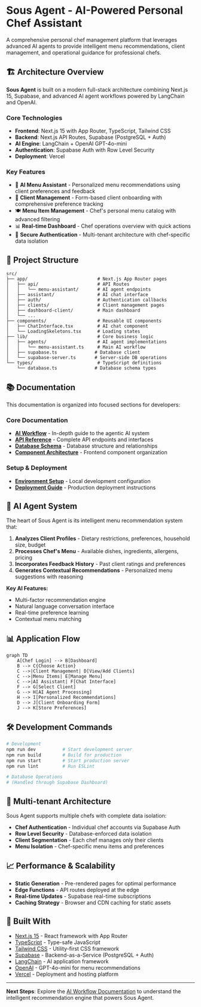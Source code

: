 # Sous Agent - AI-Powered Personal Chef Assistant

A comprehensive personal chef management platform that leverages advanced AI agents to provide intelligent menu recommendations, client management, and operational guidance for professional chefs.

## 🏗️ Architecture Overview

**Sous Agent** is built on a modern full-stack architecture combining Next.js 15, Supabase, and advanced AI agent workflows powered by LangChain and OpenAI.

### Core Technologies
- **Frontend**: Next.js 15 with App Router, TypeScript, Tailwind CSS
- **Backend**: Next.js API Routes, Supabase (PostgreSQL + Auth)
- **AI Engine**: LangChain + OpenAI GPT-4o-mini
- **Authentication**: Supabase Auth with Row Level Security
- **Deployment**: Vercel

### Key Features
- 🤖 **AI Menu Assistant** - Personalized menu recommendations using client preferences and feedback
- 👥 **Client Management** - Form-based client onboarding with comprehensive preference tracking
- 🍽️ **Menu Item Management** - Chef's personal menu catalog with advanced filtering
- 📊 **Real-time Dashboard** - Chef operations overview with quick actions
- 🔐 **Secure Authentication** - Multi-tenant architecture with chef-specific data isolation

## 📁 Project Structure

```
src/
├── app/                          # Next.js App Router pages
│   ├── api/                      # API Routes
│   │   └── menu-assistant/       # AI agent endpoints
│   ├── assistant/                # AI chat interface
│   ├── auth/                     # Authentication callbacks
│   ├── clients/                  # Client management pages
│   ├── dashboard-client/         # Main dashboard
│   └── ...
├── components/                   # Reusable UI components
│   ├── ChatInterface.tsx         # AI chat component
│   └── LoadingSkeletons.tsx      # Loading states
├── lib/                          # Core business logic
│   ├── agents/                   # AI agent implementations
│   │   └── menu-assistant.ts     # Main AI workflow
│   ├── supabase.ts              # Database client
│   └── supabase-server.ts       # Server-side DB operations
└── types/                        # TypeScript definitions
    └── database.ts              # Database schema types
```

## 📚 Documentation

This documentation is organized into focused sections for developers:

### Core Documentation
- **[AI Workflow](./docs/ai-workflow.md)** - In-depth guide to the agentic AI system
- **[API Reference](./docs/api-reference.md)** - Complete API endpoints and interfaces
- **[Database Schema](./docs/database-schema.md)** - Database structure and relationships
- **[Component Architecture](./docs/components.md)** - Frontend component organization

### Setup & Deployment
- **[Environment Setup](./docs/environment-setup.md)** - Local development configuration
- **[Deployment Guide](./docs/deployment.md)** - Production deployment instructions

## 🧠 AI Agent System

The heart of Sous Agent is its intelligent menu recommendation system that:

1. **Analyzes Client Profiles** - Dietary restrictions, preferences, household size, budget
2. **Processes Chef's Menu** - Available dishes, ingredients, allergens, pricing
3. **Incorporates Feedback History** - Past client ratings and preferences
4. **Generates Contextual Recommendations** - Personalized menu suggestions with reasoning

**Key AI Features:**
- Multi-factor recommendation engine
- Natural language conversation interface
- Real-time preference learning
- Contextual menu matching

## 📊 Application Flow

```mermaid
graph TD
    A[Chef Login] --> B[Dashboard]
    B --> C{Choose Action}
    C -->|Client Management| D[View/Add Clients]
    C -->|Menu Items| E[Manage Menu]
    C -->|AI Assistant| F[Chat Interface]
    F --> G[Select Client]
    G --> H[AI Agent Processing]
    H --> I[Personalized Recommendations]
    D --> J[Client Onboarding Form]
    J --> K[Store Preferences]
```

## 🛠️ Development Commands

```bash
# Development
npm run dev          # Start development server
npm run build        # Build for production
npm run start        # Start production server
npm run lint         # Run ESLint

# Database Operations
# (Handled through Supabase Dashboard)
```

## 🏢 Multi-tenant Architecture

Sous Agent supports multiple chefs with complete data isolation:
- **Chef Authentication** - Individual chef accounts via Supabase Auth
- **Row Level Security** - Database-enforced data isolation
- **Client Segmentation** - Each chef manages only their clients
- **Menu Isolation** - Chef-specific menu items and preferences

## 📈 Performance & Scalability

- **Static Generation** - Pre-rendered pages for optimal performance
- **Edge Functions** - API routes deployed at the edge
- **Real-time Updates** - Supabase real-time subscriptions
- **Caching Strategy** - Browser and CDN caching for static assets

## 🔧 Built With

- [Next.js 15](https://nextjs.org/) - React framework with App Router
- [TypeScript](https://www.typescriptlang.org/) - Type-safe JavaScript
- [Tailwind CSS](https://tailwindcss.com/) - Utility-first CSS framework
- [Supabase](https://supabase.com/) - Backend-as-a-Service (PostgreSQL + Auth)
- [LangChain](https://langchain.dev/) - AI application framework
- [OpenAI](https://openai.com/) - GPT-4o-mini for menu recommendations
- [Vercel](https://vercel.com/) - Deployment and hosting platform

---

**Next Steps**: Explore the [AI Workflow Documentation](./docs/ai-workflow.md) to understand the intelligent recommendation engine that powers Sous Agent.